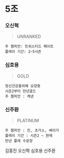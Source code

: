 5조
==============
### 오신혁
> UNRANKED
```Mid
주 챔피언: 트위스티드 페이트
플레이 기간: 2~5시즌
```
### 심호용
> GOLD
```Top
정신건강을위해 요양중
시즌2부터 만년골드
주 챔피언 : 케넨
```
### 신주환
> PLATINUM
```Bottom, mid
주 챔피언 : 진, 초가스, 베이가
플레이 기간 : 시즌2 ~ 현재
만년 플레 수문장
```
김홍진
오신혁
심호용
신주환

